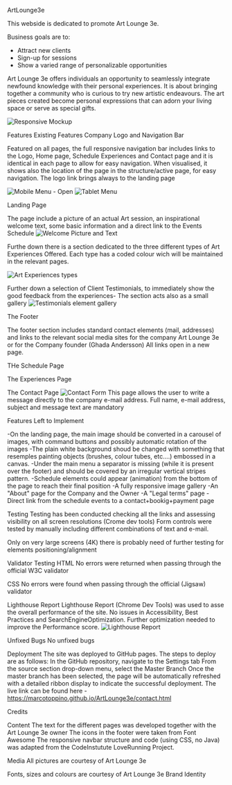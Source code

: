 ArtLounge3e

This webside is dedicated to promote Art Lounge 3e.

Business goals are to:
- Attract new clients
- Sign-up for sessions
- Show a varied range of personalizable opportunities

Art Lounge 3e offers individuals an opportunity to seamlessly integrate newfound knowledge with their personal experiences. 
It is about bringing together a community who is curious to try new artistic endeavours. The art pieces created become personal expressions that can adorn your living space or serve as special gifts.


![Responsive Mockup](<responsive layout sample.png>)

Features
Existing Features
Company Logo and Navigation Bar

Featured on all pages, the full responsive navigation bar includes links to the Logo, Home page, Schedule Experiences and Contact page and it is identical in each page to allow for easy navigation.
When visualised, it shows also the location of the page in the structure/active page, for easy navigation. The logo link brings always to the landing page

![Mobile Menu - Open](<Mobile Menu - Open.png>)
![Tablet Menu](<Tablet Menu - Open.png>)

Landing Page

The page include a picture of an actual Art session, an inspirational welcome text, some basic information and a direct link to the Events Schedule
![Welcome Picture and Text](<Welcome Section.png>)

Furthe down there is a section dedicated to the three different types of Art Experiences Offered. Each type has a coded colour wich will be maintained in the relevant pages.

![Art Experiences types](<art experiences.png>)

Further down a selection of Client Testimonials, to immediately show the good feedback from the experiences- The section acts also as a small gallery
![Testimonials element gallery](Testimonials.png)

The Footer

The footer section includes standard contact elements (mail, addresses) and links to the relevant social media sites for the company Art Lounge 3e or for the Company founder (Ghada Andersson)
All links open in a new page.

THe Schedule Page

The Experiences Page

The Contact Page
![Contact Form](<Contact Form.png>)
This page allows the user to write a message directly to the company e-mail address. Full name, e-mail address, subject and message text are mandatory


Features Left to Implement

-On the landing page, the main image should be converted in a carousel of images, with command buttons and possibly automatic rotation of the images
-The plain white background shoud be changed with something that resemples painting objects (brushes, colour tubes, etc....) embossed in a canvas.
-Under the main menu a separator is missing (while it is present over the footer) and should be covered by an irregular vertical stripes pattern.
-Schedule elements could appear (animation) from the bottom of the page to reach their final position
-A fully responsive image gallery
-An "About" page for the Company and the Owner
-A "Legal terms" page
-Direct link from the schedule events to a contact+bookig+payment page



Testing
Testing has been conducted checking all the links and assessing visibility on all screen resolutions (Crome dev tools)
Form controls were tested by manually including different combinations of text and e-mail.

Only on very large screens (4K) there is probably need of further testing for elements positioning/alignment

Validator Testing
HTML
No errors were returned when passing through the official W3C validator

CSS
No errors were found when passing through the official (Jigsaw) validator

Lighthouse Report
Lighthouse Report (Chrome Dev Tools) was used to asse the overall performance of the site.
No issues in Accessibility, Best Practices and SearchEngineOptimization.
Further optimization needed to improve the Performance score. 
![Lighthouse Report](<lighthouse report.png>)


Unfixed Bugs
No unfixed bugs

Deployment
The site was deployed to GitHub pages. The steps to deploy are as follows:
In the GitHub repository, navigate to the Settings tab
From the source section drop-down menu, select the Master Branch
Once the master branch has been selected, the page will be automatically refreshed with a detailed ribbon display to indicate the successful deployment.
The live link can be found here - https://marcotoppino.github.io/ArtLounge3e/contact.html

Credits

Content
The text for the different pages was developed together with the Art Lounge 3e owner
The icons in the footer were taken from Font Awesome
The responsive navbar structure and code (using CSS, no Java) was adapted from the CodeInstutute LoveRunning Project.

Media
All pictures are courtesy of Art Lounge 3e

Fonts, sizes and colours are courtesy of Art Lounge 3e Brand Identity
